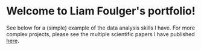 # Welcome to Liam Foulger's portfolio!

See below for a (simple) example of the data analysis skills I have. For more complex projects, please see the multiple scientific papers I have published [here](https://rebrand.ly/liam-pubs).


```{tableofcontents}
```
